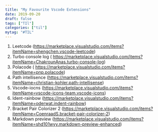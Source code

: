 ```yaml
---
title: "My Favourite Vscode Extensions"
date: 2019-09-20
draft: false
tags: ["TIl"]
categories: ["til"]
mytag: "#TIL"
---
```


1. Leetcode (https://marketplace.visualstudio.com/items?itemName=shengchen.vscode-leetcode)
2. Turbo console log ( https://marketplace.visualstudio.com/items?itemName=ChakrounAnas.turbo-console-log)
3. Polacode ( https://marketplace.visualstudio.com/items?itemName=pnp.polacode)
4. Path intellisence (https://marketplace.visualstudio.com/items?itemName=christian-kohler.path-intellisense)
5. Vscode-iocns (https://marketplace.visualstudio.com/items?itemName=vscode-icons-team.vscode-icons)
6. Ident-rainbow (https://marketplace.visualstudio.com/items?itemName=oderwat.indent-rainbow)
7. Bracket Pair Colorizer 2 (https://marketplace.visualstudio.com/items?itemName=CoenraadS.bracket-pair-colorizer-2)
8. Markdown preview (https://marketplace.visualstudio.com/items?itemName=shd101wyy.markdown-preview-enhanced)